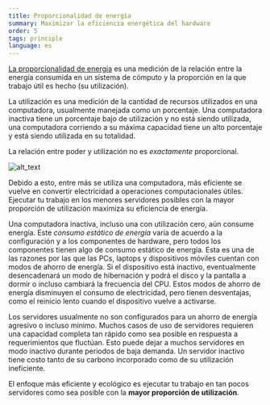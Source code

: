 ```yaml
---
title: Proporcionalidad de energía
summary: Maximizar la eficiencia energética del hardware
order: 5
tags: principle
language: es
---
```


[La proporcionalidad de energía](https://es.wikipedia.org/wiki/Energ%C3%ADa_proporcional_a_la_computaci%C3%B3n) es una medición de la relación entre la energía consumida en un sistema de cómputo y la proporción en la que trabajo útil es hecho (su utilización).

La utilización es una medición de la cantidad de recursos utilizados en una computadora, usualmente manejada como un porcentaje. Una computadora inactiva tiene un porcentaje bajo de utilización y no está siendo utilizada, una computadora corriendo a su máxima capacidad tiene un alto porcentaje y está siendo utilizada en su totalidad.

La relación entre poder y utilización no es _exactamente_ proporcional.

![alt_text](/assets/images/principles/energy-proportionality-1.png "Con una utilización de 0% la computadora aún requiere 100W, con una utilización del 50% requiere 180W y con una utilización del 100% requiere 200W. La relación entre el consumo de energía y la utilización no es lineal y no cruza el origen.")

Debido a esto, entre más se utiliza una computadora, más eficiente se vuelve en convertir electricidad a operaciones computacionales útiles. Ejecutar tu trabajo en los menores servidores posibles con la mayor proporción de utilización maximiza su eficiencia de energía.

Una computadora inactiva, incluso una con utilización cero, aún consume energía. Este *consumo estático de energía* varía de acuerdo a la configuración y a los componentes de hardware, pero todos los componentes tienen algo de consumo estático de energía. Esta es una de las razones por las que las PCs, laptops y dispositivos móviles cuentan con modos de ahorro de energía. Si el dispositivo está inactivo, eventualmente desencadenará un modo de hibernación y podrá el disco y la pantalla a dormir o incluso cambiará la frecuencia del CPU. Estos modos de ahorro de energía disminuyen el consumo de electricidad, pero tienen desventajas, como el reinicio lento cuando el dispositivo vuelve a activarse.

Los servidores usualmente no son configurados para un ahorro de energía agresivo o incluso mínimo. Muchos casos de uso de servidores requieren una capacidad completa tan rápido como sea posible en respuesta a requerimientos que fluctúan. Esto puede dejar a muchos servidores en modo inactivo durante periodos de baja demanda. Un servidor inactivo tiene costo tanto de su carbono incorporado como de su utilización ineficiente.

El enfoque más eficiente y ecológico es ejecutar tu trabajo en tan pocos servidores como sea posible con la **mayor proporción de utilización**.
